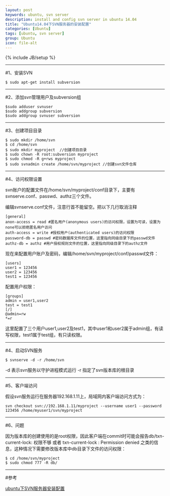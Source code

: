 ```yaml
---
layout: post
keywords: ubuntu, svn server
description: install and config svn server in ubuntu 14.04
title: "Ubuntu14.04下SVN服务器的安装配置"
categories: [Ubuntu]
tags: [ubuntu, svn server]
group: Ubuntu
icon: file-alt
---
```

{% include JB/setup %}

***

#1、安装SVN

    $ sudo apt-get install subversion

***

#2、添加svn管理用户及subversion组

    $sudo adduser svnuser
    $sudo addgroup subversion
    $sudo addgroup svnuser subversion

<!--excerpt-->

***

#3、创建项目目录

    $ sudo mkdir /home/svn
    $ cd /home/svn
    $ sudo mkdir myproject  //创建项目目录
    $ sudo chown -R root:subversion myproject
    $ sudo chmod -R g+rws myproject
    $ sudo svnadmin create /home/svn/myproject //创建svn文件仓库

***

#4、访问权限设置

svn账户的配置文件在/home/svn/myproject/conf目录下，主要有svnserve.conf、passwd、authz三个文件。

编辑svnserve.conf文件，注意行首不能留空。把以下几行取消注释

    [general]
    anon-access = read #匿名用户(anonymous users)的访问权限，设置为可读，设置为none可以拒绝匿名用户访问
    auth-access = write #授权用户(authenticated users)的访问权限
    password-db = passwd #密码数据库文件的位置，这里指向同级目录下的passwd文件
    authz-db = authz #用户授权规则文件的位置，这里指向同级目录下的authz文件

现在来配置用户账户及密码，编辑/home/svn/myproject/conf/passwd文件：

    [users]
    user1 = 123456
    user2 = 123456
    test1 = 123456

配置用户权限：

    [groups]
    admin = user1,user2
    test = test1
    [/]
    @admin=rw
    *=r

这里配置了三个用户user1,user2及test1，其中user1和user2属于admin组，有读写权限，test1属于test组，有只读权限。

***

#4、启动SVN服务

    $ svnserve -d -r /home/svn

-d 表示svn服务以守护进程模式运行
-r 指定了svn版本库的根目录

***

#5、客户端访问

假设svn服务运行在服务器192.168.1.11上，局域网内客户端访问方式为：

    svn checkout svn://192.168.1.11/myproject --username user1 --password 123456 /home/myuser1/svn/myproject

***

#6、问题

因为版本库的创建使用的是root权限，因此客户端在commit时可能会报告db/txn-current-lock: 权限不够 或者 txn-current-lock : Permission denied 之类的信息，这种情况下需要修改版本库中db目录下文件的访问权限：

    $ cd /home/svn/myproject
    $ sudo chmod 777 -R db/

***

#参考

[ubuntu下SVN服务器安装配置](http://www.mobibrw.com/?p=336)
